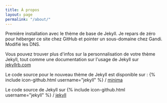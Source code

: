```yaml
---
title: À propos
layout: page
permalink: "/about/"
---
```


Première installation avec le thème de base de Jekyll. Je repars de zéro pour héberger ce site chez GitHub et pointer un sous-domaine chez Gandi. Modifié les DNS.

Vous pouvez trouver plus d'infos sur la personnalisation de votre thème Jekyll, tout comme une documentation sur l'usage de Jekyll sur [jekyllrb.com](http://jekyllrb.com/)

Le code source pour le nouveau thème de Jekyll est disponible sur : 
{% include icon-github.html username="jekyll" %} /
[minima](https://github.com/jekyll/minima)

Le code source de Jekyll sur 
{% include icon-github.html username="jekyll" %} /
[jekyll](https://github.com/jekyll/jekyll)
